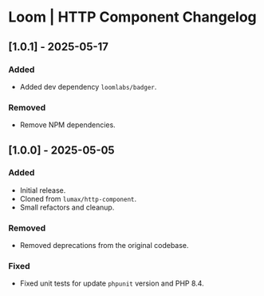 # Loom | HTTP Component Changelog

## [1.0.1] - 2025-05-17
### Added
- Added dev dependency `loomlabs/badger`.

### Removed
- Remove NPM dependencies.

## [1.0.0] - 2025-05-05
### Added
- Initial release.
- Cloned from `lumax/http-component`.
- Small refactors and cleanup.

### Removed
- Removed deprecations from the original codebase.

### Fixed
- Fixed unit tests for update `phpunit` version and PHP 8.4.